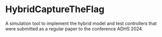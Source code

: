 # HybridCaptureTheFlag
A simulation tool to implement the hybrid model and test controllers that were submitted as a regular paper to the conference ADHS 2024.

